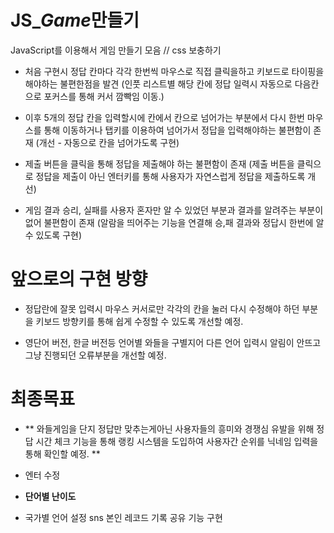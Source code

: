 # JS\_*Game*만들기

JavaScript를 이용해서 게임 만들기 모음 // css 보충하기

- 처음 구현시 정답 칸마다 각각 한번씩 마우스로 직접 클릭을하고 키보드로 타이핑을 해야하는 불편한점을 발견
  (인풋 리스트별 해당 칸에 정답 일력시 자동으로 다음칸으로 포커스를 통해 커서 깜빡임 이동.)

- 이후 5개의 정답 칸을 입력할시에 칸에서 칸으로 넘어가는 부분에서 다시 한번 마우스를 통해 이동하거나
  탭키를 이용하여 넘어가서 정답을 입력해야하는 불편함이 존재
  (개선 - 자동으로 칸을 넘어가도록 구현)

- 제출 버튼을 클릭을 통해 정답을 제출해야 하는 불편함이 존재
  (제출 버튼을 클릭으로 정답을 제출이 아닌 엔터키를 통해 사용자가 자연스럽게 정답을 제출하도록 개선)

- 게임 결과 승리, 실패를 사용자 혼자만 알 수 있었던 부분과 결과를 알려주는 부분이 없어 불편함이 존재
  (알람을 띄어주는 기능을 연결해 승,패 결과와 정답시 한번에 알 수 있도록 구현)

# 앞으로의 구현 방향

- 정답란에 잘못 입력시 마우스 커서로만 각각의 칸을 눌러 다시 수정해야 하던 부분을 키보드 방향키를 통해
  쉽게 수정할 수 있도록 개선할 예정.

- 영단어 버전, 한글 버전등 언어별 와들을 구별지어 다른 언어 입력시 알림이 안뜨고 그냥 진행되던 오류부분을
  개선할 예정.

# 최종목표

- ** 와들게임을 단지 정답만 맞추는게아닌 사용자들의 흥미와 경쟁심 유발을 위해
  정답 시간 체크 기능을 통해 랭킹 시스템을 도입하여 사용자간 순위를 닉네임 입력을 통해 확인할 예정. **

- 엔터 수정
- **단어별 난이도**
- 국가별 언어 설정 sns 본인 레코드 기록 공유 기능 구현
